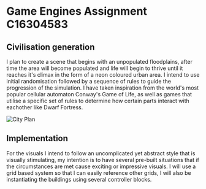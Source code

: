 # Game Engines Assignment C16304583
## Civilisation generation
I plan to create a scene that begins with an unpopulated floodplains, after time the area will become populated and life will begin to thrive until it reaches it's climax in the form of a neon coloured urban area. I intend to use initial randomisation followed by a sequence of rules to guide the progression of the simulation. I have taken inspiration from the world's most popular cellular automaton Conway's Game of Life, as well as games that utilise a specific set of rules to determine how certain parts interact with eachother like Dwarf Fortress.

![City Plan](relative/path/to/img.jpg?raw=true "City")

## Implementation
For the visuals I intend to follow an uncomplicated yet abstract style that is visually stimulating, my intention is to have several pre-built situations that if the circumstances are met cause exciting or impressive visuals. I will use a grid based system so that I can easily reference other grids, I will also be instantiating the buildings using several controller blocks.

